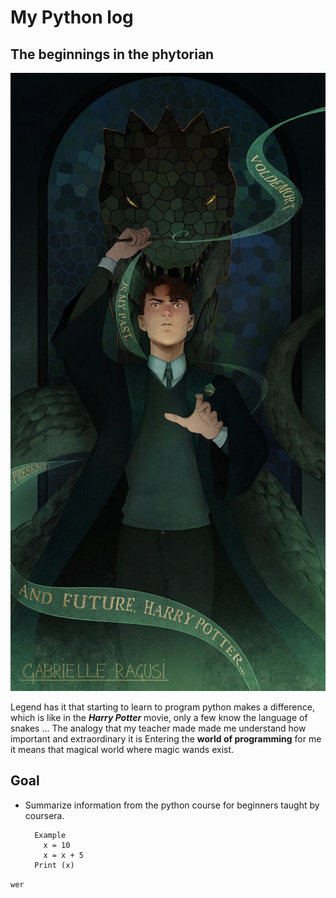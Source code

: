 # My Python log 
## The beginnings in the phytorian
![me beautiful](imgs/slytherin_python.jpeg)

Legend has it that starting to learn to program python makes a difference, which is like in the **_Harry Potter_** movie, only a few know the language of snakes ... The analogy that my teacher made made me understand how important and extraordinary it is Entering the **world of programming** for me it means that magical world where magic wands exist.

## Goal 
- Summarize information from the python course for beginners taught by coursera.


        Example 
          x = 10
          x = x + 5 
        Print (x)

`wer`



